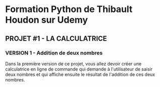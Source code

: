 # Formation Python de Thibault Houdon sur Udemy

## PROJET #1 - LA CALCULATRICE

### VERSION 1 - Addition de deux nombres

Dans la première version de ce projet, vous allez devoir créer une calculatrice en ligne de commande qui demande à l'utilisateur de saisir deux nombres et qui affiche ensuite le résultat de l'addition de ces deux nombres.
